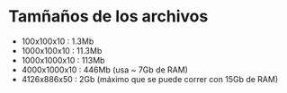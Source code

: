 
# Tamñaños de los archivos

* 100x100x10 : 1.3Mb
* 1000x100x10 : 11.3Mb
* 1000x1000x10 : 113Mb
* 4000x1000x10 : 446Mb (usa ~ 7Gb de RAM)
* 4126x886x50 : 2Gb   (máximo que se puede correr con 15Gb de RAM)


